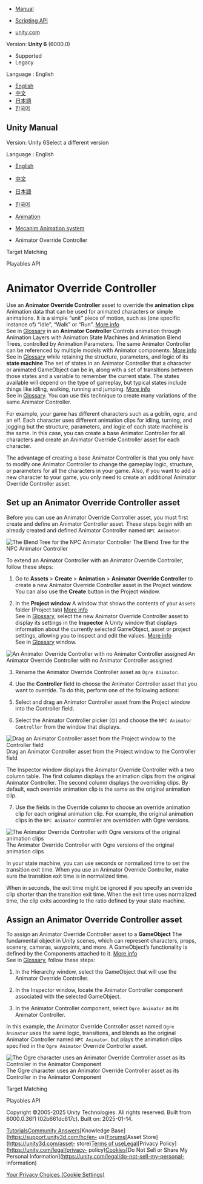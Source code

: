 [](https://docs.unity3d.com)

  * [Manual](../Manual/index.html)
  * [Scripting API](../ScriptReference/index.html)

  * [unity.com](https://unity.com/)

Version: **Unity 6** (6000.0)

  * Supported
  * Legacy

Language : English

  * [English](/Manual/AnimatorOverrideController.html)
  * [中文](/cn/current/Manual/AnimatorOverrideController.html)
  * [日本語](/ja/current/Manual/AnimatorOverrideController.html)
  * [한국어](/kr/current/Manual/AnimatorOverrideController.html)

[](https://docs.unity3d.com)

## Unity Manual

Version: Unity 6Select a different version

Language : English

  * [English](/Manual/AnimatorOverrideController.html)
  * [中文](/cn/current/Manual/AnimatorOverrideController.html)
  * [日本語](/ja/current/Manual/AnimatorOverrideController.html)
  * [한국어](/kr/current/Manual/AnimatorOverrideController.html)

  * [Animation](AnimationSection.html)
  * [Mecanim Animation system](AnimationOverview.html)
  * Animator Override Controller

[](TargetMatching.html)

Target Matching

[](Playables.html)

Playables API

# Animator Override Controller

Use an **Animator Override Controller** asset to override the **animation
clips** Animation data that can be used for animated characters or simple
animations. It is a simple “unit” piece of motion, such as (one specific
instance of) “Idle”, “Walk” or “Run”. [More info](class-AnimationClip.html)  
See in [Glossary](Glossary.html#AnimationClip) in an **Animator Controller**
Controls animation through Animation Layers with Animation State Machines and
Animation Blend Trees, controlled by Animation Parameters. The same Animator
Controller can be referenced by multiple models with Animator components.
[More info](class-AnimatorController.html)  
See in [Glossary](Glossary.html#AnimatorController) while retaining the
structure, parameters, and logic of its **state machine** The set of states in
an Animator Controller that a character or animated GameObject can be in,
along with a set of transitions between those states and a variable to
remember the current state. The states available will depend on the type of
gameplay, but typical states include things like idling, walking, running and
jumping. [More info](StateMachineBasics.html)  
See in [Glossary](Glossary.html#StateMachine). You can use this technique to
create many variations of the same Animator Controller.

For example, your game has different characters such as a goblin, ogre, and an
elf. Each character uses different animation clips for idling, turning, and
jogging but the structure, parameters, and logic of each state machine is the
same. In this case, you can create a base Animator Controller for all
characters and create an Animator Override Controller asset for each
character.

The advantage of creating a base Animator Controller is that you only have to
modify one Animator Controller to change the gameplay logic, structure, or
parameters for all the characters in your game. Also, if you want to add a new
character to your game, you only need to create an additional Animator
Override Controller asset.

## Set up an Animator Override Controller asset

Before you can use an Animator Override Controller asset, you must first
create and define an Animator Controller asset. These steps begin with an
already created and defined Animator Controller named `NPC Animator`.

![The Blend Tree for the NPC Animator
Controller](../uploads/Main/AnimatorOverrideControllerOriginalAnimator.png)
The Blend Tree for the NPC Animator Controller

To extend an Animator Controller with an Animator Override Controller, follow
these steps:

  1. Go to **Assets** > **Create** > **Animation** > **Animator Override Controller** to create a new Animator Override Controller asset in the Project window. You can also use the **Create** button in the Project window.

  2. In the **Project window** A window that shows the contents of your `Assets` folder (Project tab) [More info](ProjectView.html)  
See in [Glossary](Glossary.html#Projectwindow), select the new Animator
Override Controller asset to display its settings in the **Inspector** A Unity
window that displays information about the currently selected GameObject,
asset or project settings, allowing you to inspect and edit the values. [More
info](UsingTheInspector.html)  
See in [Glossary](Glossary.html#Inspector) window.

![An Animator Override Controller with no Animator Controller
assigned](../uploads/Main/AnimatorOverrideControllerUnassigned.png) An
Animator Override Controller with no Animator Controller assigned

  3. Rename the Animator Override Controller asset as `Ogre Animator`.

  4. Use the **Controller** field to choose the Animator Controller asset that you want to override. To do this, perform one of the following actions:

  5. Select and drag an Animator Controller asset from the Project window into the Controller field.

  6. Select the Animator Controller picker (⊙) and choose the `NPC Animator Controller` from the window that displays.

![Drag an Animator Controller asset from the Project window to the Controller
field](../uploads/Main/AnimatorOverrideControllerInspector.png) Drag an
Animator Controller asset from the Project window to the Controller field

The Inspector window displays the Animator Override Controller with a two
column table. The first column displays the animation clips from the original
Animator Controller. The second column displays the overriding clips. By
default, each override animation clip is the same as the original animation
clip.

  7. Use the fields in the Override column to choose an override animation clip for each original animation clip. For example, the original animation clips in the `NPC Animator` controller are overridden with Ogre versions.

![The Animator Override Controller with Ogre versions of the original
animation clips](../uploads/Main/AnimatorOverrideControllerNewClips.png) The
Animator Override Controller with Ogre versions of the original animation
clips

In your state machine, you can use seconds or normalized time to set the
transition exit time. When you use an Animator Override Controller, make sure
the transition exit time is in normalized time.

When in seconds, the exit time might be ignored if you specify an override
clip shorter than the transition exit time. When the exit time uses normalized
time, the clip exits according to the ratio defined by your state machine.

## Assign an Animator Override Controller asset

To assign an Animator Override Controller asset to a **GameObject** The
fundamental object in Unity scenes, which can represent characters, props,
scenery, cameras, waypoints, and more. A GameObject’s functionality is defined
by the Components attached to it. [More info](class-GameObject.html)  
See in [Glossary](Glossary.html#GameObject), follow these steps:

  1. In the Hierarchy window, select the GameObject that will use the Animator Override Controller.

  2. In the Inspector window, locate the Animator Controller component associated with the selected GameObject.

  3. In the Animator Controller component, select `Ogre Animator` as its Animator Controller.

In this example, the Animator Override Controller asset named `Ogre Animator`
uses the same logic, transitions, and blends as the original Animator
Controller named `NPC Animator`. but plays the animation clips specified in
the `Ogre Animator` Override Controller asset.

![The Ogre character uses an Animator Override Controller asset as its
Controller in the Animator
Component](../uploads/Main/AnimatorOverrideControllerInUseOnGameObject.png)
The Ogre character uses an Animator Override Controller asset as its
Controller in the Animator Component

[](TargetMatching.html)

Target Matching

[](Playables.html)

Playables API

Copyright ©2005-2025 Unity Technologies. All rights reserved. Built from
6000.0.36f1 (02b661dc617c). Built on: 2025-01-14.

[Tutorials](https://learn.unity.com/)[Community
Answers](https://answers.unity3d.com)[Knowledge
Base](https://support.unity3d.com/hc/en-
us)[Forums](https://forum.unity3d.com)[Asset Store](https://unity3d.com/asset-
store)[Terms of
use](https://docs.unity3d.com/Manual/TermsOfUse.html)[Legal](https://unity.com/legal)[Privacy
Policy](https://unity.com/legal/privacy-
policy)[Cookies](https://unity.com/legal/cookie-policy)[Do Not Sell or Share
My Personal Information](https://unity.com/legal/do-not-sell-my-personal-
information)

[Your Privacy Choices (Cookie Settings)](javascript:void\(0\);)


